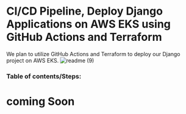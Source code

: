 # CI/CD Pipeline, Deploy Django Applications on AWS EKS using GitHub Actions and Terraform

We plan to utilize GitHub Actions and Terraform to deploy our Django project on AWS EKS.
![readme (9)](https://github.com/codewithmuh/django-aws-eks-github-actions/assets/51082957/c3db3c54-f5e9-4884-a8ba-c2a80fd1c81e)

### Table of contents/Steps:

# coming Soon
